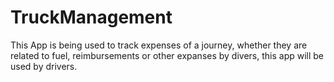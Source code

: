 # TruckManagement
This App is being used to track expenses of a journey, whether they are related to fuel, reimbursements or other expanses by divers, this app will be used by drivers.
